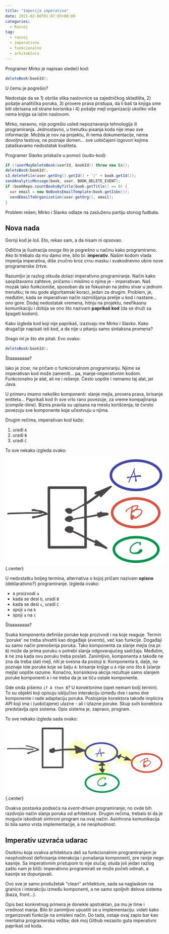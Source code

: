 ```yaml
---
title: "Imperija imperativa"
date: 2021-02-08T01:07:03+00:00
categories:
  - Razvoj
tag:
  - razvoj
  - imperativno
  - funkcionalno
  - arhitektura
---
```


Programer Mirko je napisao sledeći kod:

```java
deleteBook(bookId);
```

U čemu je pogrešio?

<!--more-->

Nedostaje da se 1) obriše slika naslovnice sa zajedničkog skladišta, 2) pošalje analitička poruka, 3) provere prava pristupa, da li baš ta knjiga sme biti obrisana od strane korisnika i 4) pošalje mejl organizaciji ukoliko više nema knjiga sa istim naslovom.

Mirko, naravno, nije pogrešio usled nepoznavanja tehnologija ili programiranja. Jednostavno, u trenutku pisanja koda nije imao sve informacije. Možda je nov na projektu, ili nema dokumentacije, nema dovoljno testova, ne poznaje domen... sve uobičajeni izgovori kojima zataškavamo nedostatak kvaliteta.

Programer Slavko priskače u pomoć (sudo-kod):

```java
if (!userMayDeleteBook(userId, bookId)) throw new Ex();
deleteBook(bookId);
s3.deleteFile(user.getOrg().getId() + '/' + book.getId());
sendAnalyticMessage(book, user, BOOK_DELETE_EVENT);
if (bookRepo.countBooksByTitle(book.getTitle() == 0) {
  var email = new NoBooksEmailTemplate(book.getIsbn());
  sendEmailToOrganization(user.getOrg(), email);
}
```

Problem rešen; Mirko i Slavko odlaze na zasluženu partiju stonog fudbala.

## Nova nada

Gornji kod je _loš_. Eto, rekao sam, a da nisam ni opsovao.

Odlična je ilustracija onoga što je pogrešno u načinu kako programiramo. Ako bi trebalo da mu damo ime, bilo bi: **imperativ**. Našim kodom vlada imperija imperativa, diše zvučno kroz crnu masku i svakodnevno ubire nove programerske žrtve.

Razumljiv je razlog otkuda dolazi imperativno programiranje. Način kako saopštavamo zahteve, pričamo i mislimo o njima je - imperativan. Naš mozak tako funkcioniše, sposoban da se fokusiran na jednu stvar u jednom trenutku; te mu gode algoritamski koraci, jedan za drugim. Problem, je, međutim, kada se imperativan način razmišljanja prelije u kod i nastane... _ono_ gore. Dodaj nedostatak vremena, hitnju na projektu, neefikasnu komunikaciju i dobija se ono što nazivam **paprikaš kod** (da se druži sa špageti kodom).

Kako izgleda kod koji nije paprikaš, izazivaju me Mirko i Slavko. Kako drugačije napisati isti kod, a da nije u pitanju samo sintaksna promena?

Drago mi je što ste pitali. Evo ovako:

```java
deleteBook(bookId);
```

Štaaaaaaaa?

Iako je zicer, ne pričam o funkcionalnom programiranju. Njime se imperativan kod može zameniti... pa, manje-imperativnim kodom. Funkcionalno je alat, ali ne i rešenje. Često uopšte i nemamo taj alat, jer Java.

U primeru imamo nekoliko komponenti: slanje mejla, provera prava, brisanje entiteta... Paprikaš kod ih sve vrlo rano povezuje, za vreme kompajliranja (_compile-time_). Biznis pravila su upisana na mestu korišćenja; te čvrsto povezuju sve komponente koje učestvuju u njima.

Drugim rečima, imperativan kod kaže:

1. uradi `A`
2. uradi `B`
3. uradi `C`

To sve nekako izgleda ovako:

![](imperativ.png)
{.center}

U nedostatku boljeg termina, alternativa o kojoj pričam nazivam **opisno** (deklarativno?) programiranje. Izgleda ovako:

+ `A` proizvodi `a`
+ kada se desi `b`, uradi `B`
+ kada se desi `c`, uradi `C`
+ spoji `a` na `b`
+ spoji `a` na `c`

Štaaaaaaaa?

Svaka komponenta definiše poruke koje prozivodi i na koje reaguje. Termin 'poruke' ne treba shvatiti kao događaje (_events_), već kao funkcije. Događaji su samo način prenošenja poruka. Tako komponenta za slanje mejla (na pr. `B`) može da prima poruku o potrebi slanja odgovarajućeg sadržaja. Međutim, `B` ne zna kada ovu poruku treba poslati. Zanimljivo, komponenta `A` takođe ne zna da treba slati mejl, niti je svesna da postoji `B`. Komponenta `B`, dalje, ne poznaje iste poruke koje se šalju `A`: brisanje knjige u `A` nije ono što `B` (slanje mejla) uopšte razume. Konačno, korisnikova akcija rezultuje samo slanjem poruke komponenti `A` i ne treba da je se tiču ostale komponente.

Gde onda pišemo `if A then B`? U _konektorima_ (opet nemam bolji termin). To su objekti koji opisuju isključivo interakciju između dve i samo dve komponente i rade adaptaciju poruka. Postojanje konektora takođe implicira API koji ima i (uobičajene) ulazne - ali i izlazne poruke. Skup svih konektora predstavlja _opis_ sistema. Opis sistema je, zapravo, program.

To sve nekako izgleda sada ovako:

![](opis.png)
{.center}

Ovakva postavka podseća na _event-driven_ programiranje; no ovde bih razdvojio način slanja poruka od arhitekture. Drugim rečima, trebalo bi da je moguće iskodirati sinhroni program na ovaj način. Asinhrona komunikacija bi bila samo vrsta implementacije, a ne neophodnost.

## Imperativ uzvraća udarac

Osobinu koja ovakva arhitektura deli sa funkcionalnim programiranjem je neophodnost definisanja interakcija i ponašanja komponenti, pre ranije nego kasnije. Sa imperativnim pristupom to nije slučaj; otuda još jedan razlog zašto nam je bliži: imperativno programirati se može početi odmah, a kasnije se dopunjavati.

Ovo sve je samo produžetak "clean" arhitekture, sada sa naglaskom na granice i interakciju između komponenti, a ne samo spoljnih delova sistema (baza, front...).

Opis bez konkretnog primera je donekle apstraktan, pa mu je time i vrednost manja. Bilo bi zanimljivo upustiti se u implementaciju: videti kako organizovati funkcije na smisleni način. Do tada, ostaje ovaj zapis bar kao mentalna programerska vežba; dok moj Github nezasito guta imperativni paprikaš od koda.
